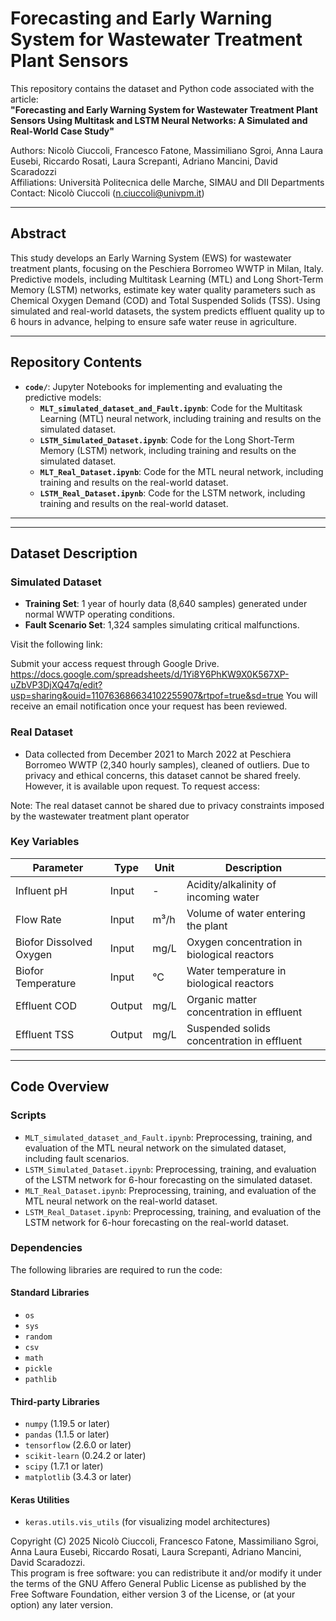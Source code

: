 # Forecasting and Early Warning System for Wastewater Treatment Plant Sensors

This repository contains the dataset and Python code associated with the article:  
**"Forecasting and Early Warning System for Wastewater Treatment Plant Sensors Using Multitask and LSTM Neural Networks: A Simulated and Real-World Case Study"**  

Authors: Nicolò Ciuccoli, Francesco Fatone, Massimiliano Sgroi, Anna Laura Eusebi, Riccardo Rosati, Laura Screpanti, Adriano Mancini, David Scaradozzi  
Affiliations: Università Politecnica delle Marche, SIMAU and DII Departments  
Contact: Nicolò Ciuccoli ([n.ciuccoli@univpm.it](mailto:n.ciuccoli@univpm.it))  

---

## Abstract
This study develops an Early Warning System (EWS) for wastewater treatment plants, focusing on the Peschiera Borromeo WWTP in Milan, Italy. Predictive models, including Multitask Learning (MTL) and Long Short-Term Memory (LSTM) networks, estimate key water quality parameters such as Chemical Oxygen Demand (COD) and Total Suspended Solids (TSS). Using simulated and real-world datasets, the system predicts effluent quality up to 6 hours in advance, helping to ensure safe water reuse in agriculture.

---

## Repository Contents
- **`code/`**: Jupyter Notebooks for implementing and evaluating the predictive models:
  - **`MLT_simulated_dataset_and_Fault.ipynb`**: Code for the Multitask Learning (MTL) neural network, including training and results on the simulated dataset.
  - **`LSTM_Simulated_Dataset.ipynb`**: Code for the Long Short-Term Memory (LSTM) network, including training and results on the simulated dataset.
  - **`MLT_Real_Dataset.ipynb`**: Code for the MTL neural network, including training and results on the real-world dataset.
  - **`LSTM_Real_Dataset.ipynb`**: Code for the LSTM network, including training and results on the real-world dataset.

---
---

## Dataset Description
### **Simulated Dataset**
- **Training Set**: 1 year of hourly data (8,640 samples) generated under normal WWTP operating conditions.
- **Fault Scenario Set**: 1,324 samples simulating critical malfunctions.

Visit the following link: 

Submit your access request through Google Drive.
https://docs.google.com/spreadsheets/d/1Yi8Y6PhKW9X0K567XP-uZbVP3DjXQ47q/edit?usp=sharing&ouid=110763686634102255907&rtpof=true&sd=true
You will receive an email notification once your request has been reviewed.

### **Real Dataset**
- Data collected from December 2021 to March 2022 at Peschiera Borromeo WWTP (2,340 hourly samples), cleaned of outliers.   Due to privacy and ethical concerns, this dataset cannot be shared freely. However, it is available upon request. To request access:

Note: The real dataset cannot be shared due to privacy constraints imposed by the wastewater treatment plant operator

### **Key Variables**
| Parameter           | Type     | Unit  | Description                              |
|---------------------|----------|-------|------------------------------------------|
| Influent pH         | Input    | -     | Acidity/alkalinity of incoming water     |
| Flow Rate           | Input    | m³/h  | Volume of water entering the plant       |
| Biofor Dissolved Oxygen | Input | mg/L  | Oxygen concentration in biological reactors |
| Biofor Temperature  | Input    | °C    | Water temperature in biological reactors |
| Effluent COD        | Output   | mg/L  | Organic matter concentration in effluent |
| Effluent TSS        | Output   | mg/L  | Suspended solids concentration in effluent |

---

## Code Overview
### **Scripts**
- `MLT_simulated_dataset_and_Fault.ipynb`: Preprocessing, training, and evaluation of the MTL neural network on the simulated dataset, including fault scenarios.
- `LSTM_Simulated_Dataset.ipynb`: Preprocessing, training, and evaluation of the LSTM network for 6-hour forecasting on the simulated dataset.
- `MLT_Real_Dataset.ipynb`: Preprocessing, training, and evaluation of the MTL neural network on the real-world dataset.
- `LSTM_Real_Dataset.ipynb`: Preprocessing, training, and evaluation of the LSTM network for 6-hour forecasting on the real-world dataset.





### Dependencies
The following libraries are required to run the code:

#### **Standard Libraries**
- `os`
- `sys`
- `random`
- `csv`
- `math`
- `pickle`
- `pathlib`

#### **Third-party Libraries**
- `numpy` (1.19.5 or later)
- `pandas` (1.1.5 or later)
- `tensorflow` (2.6.0 or later)
- `scikit-learn` (0.24.2 or later)
- `scipy` (1.7.1 or later)
- `matplotlib` (3.4.3 or later)

#### **Keras Utilities**
- `keras.utils.vis_utils` (for visualizing model architectures)


Copyright (C) 2025 Nicolò Ciuccoli, Francesco Fatone, Massimiliano Sgroi, Anna Laura Eusebi, Riccardo Rosati, Laura Screpanti, Adriano Mancini, David Scaradozzi.  
This program is free software: you can redistribute it and/or modify it under the terms of the GNU Affero General Public License as published by the Free Software Foundation, either version 3 of the License, or (at your option) any later version.